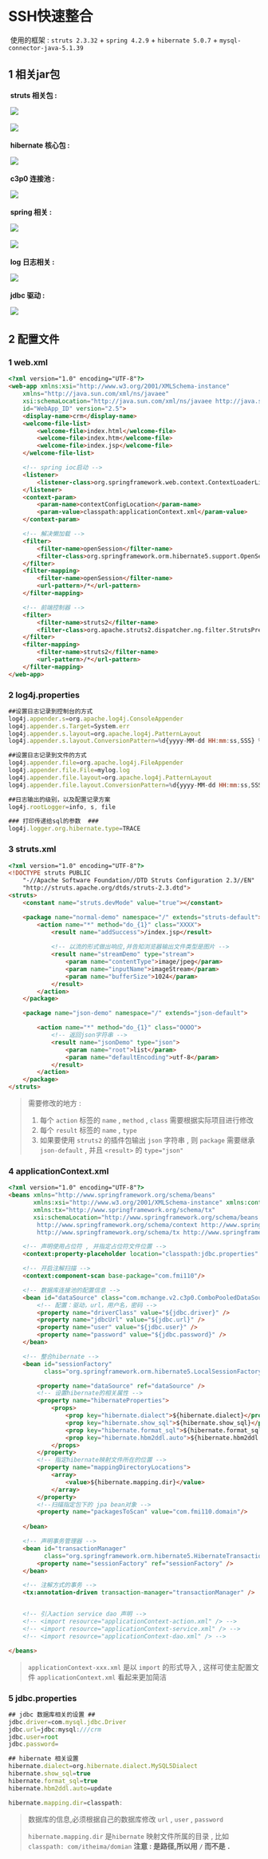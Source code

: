 # SSH快速整合

​	使用的框架 : `struts 2.3.32`   +  `spring 4.2.9`  + `hibernate 5.0.7`  + `mysql-connector-java-5.1.39`

## 1 相关jar包

​	**struts 相关包 :** 

​		![](img/struts.jpg)

​		![](img/struts2.png)

​	**hibernate 核心包 :** 

​		![](img/hibernate.jpg)

​	**c3p0 连接池 :** 

​		![](img/c3p0.png)

​	**spring 相关 :**

​		![](img/spring1.png)

​		![](img/spring2.png)

​	**log 日志相关 :** 

​		![](img/log4j.png)

​	**jdbc 驱动 :** 

​		![](img/jdbc.png)

## 2 配置文件

### 1 web.xml

```html
<?xml version="1.0" encoding="UTF-8"?>
<web-app xmlns:xsi="http://www.w3.org/2001/XMLSchema-instance"
	xmlns="http://java.sun.com/xml/ns/javaee"
	xsi:schemaLocation="http://java.sun.com/xml/ns/javaee http://java.sun.com/xml/ns/javaee/web-app_2_5.xsd"
	id="WebApp_ID" version="2.5">
	<display-name>crm</display-name>
	<welcome-file-list>
		<welcome-file>index.html</welcome-file>
		<welcome-file>index.htm</welcome-file>
		<welcome-file>index.jsp</welcome-file>
	</welcome-file-list>

	<!-- spring ioc启动 -->
	<listener>
		<listener-class>org.springframework.web.context.ContextLoaderListener</listener-class>
	</listener>
	<context-param>
		<param-name>contextConfigLocation</param-name>
		<param-value>classpath:applicationContext.xml</param-value>
	</context-param>

	<!-- 解决懒加载 -->
	<filter>
		<filter-name>openSession</filter-name>
		<filter-class>org.springframework.orm.hibernate5.support.OpenSessionInViewFilter</filter-class>
	</filter>
	<filter-mapping>
		<filter-name>openSession</filter-name>
		<url-pattern>/*</url-pattern>
	</filter-mapping>

	<!-- 前端控制器 -->
	<filter>
		<filter-name>struts2</filter-name>
		<filter-class>org.apache.struts2.dispatcher.ng.filter.StrutsPrepareAndExecuteFilter</filter-class>
	</filter>
	<filter-mapping>
		<filter-name>struts2</filter-name>
		<url-pattern>/*</url-pattern>
	</filter-mapping>
</web-app>
```

### 2 log4j.properties

```js
##设置日志记录到控制台的方式
log4j.appender.s=org.apache.log4j.ConsoleAppender
log4j.appender.s.Target=System.err
log4j.appender.s.layout=org.apache.log4j.PatternLayout
log4j.appender.s.layout.ConversionPattern=%d{yyyy-MM-dd HH:mm:ss,SSS} %5p %c{1}:%L - %m%n

##设置日志记录到文件的方式
log4j.appender.file=org.apache.log4j.FileAppender
log4j.appender.file.File=mylog.log
log4j.appender.file.layout=org.apache.log4j.PatternLayout
log4j.appender.file.layout.ConversionPattern=%d{yyyy-MM-dd HH:mm:ss,SSS} %5p %c{1}:%L - %m%n

##日志输出的级别，以及配置记录方案
log4j.rootLogger=info, s, file 

### 打印传递给sql的参数  ###
log4j.logger.org.hibernate.type=TRACE
```

### 3 struts.xml

```html
<?xml version="1.0" encoding="UTF-8"?>
<!DOCTYPE struts PUBLIC
	"-//Apache Software Foundation//DTD Struts Configuration 2.3//EN"
	"http://struts.apache.org/dtds/struts-2.3.dtd">
<struts>
	<constant name="struts.devMode" value="true"></constant>

	<package name="normal-demo" namespace="/" extends="struts-default">
		<action name="*" method="do_{1}" class="XXXX">
			<result name="addSuccess">/index.jsp</result>
			
			<!-- 以流的形式做出响应,并告知浏览器输出文件类型是图片 -->
			<result name="streamDemo" type="stream">
				<param name="contentType">image/jpeg</param>
				<param name="inputName">imageStream</param>
				<param name="bufferSize">1024</param>
			</result>
		</action>
	</package>

	<package name="json-demo" namespace="/" extends="json-default">

		<action name="*" method="do_{1}" class="OOOO">
			<!-- 返回json字符串 -->
			<result name="jsonDemo" type="json">
				<param name="root">list</param>
				<param name="defaultEncoding">utf-8</param>
			</result>
		</action>
	</package>
</struts>
```
> 需要修改的地方 : 
>
> 1. 每个 `action` 标签的 `name`  ,  `method` ,  `class`  需要根据实际项目进行修改
> 2. 每个 `result` 标签的 `name` ,  `type` 
> 3. 如果要使用 `struts2` 的插件包输出 `json` 字符串 , 则 `package` 需要继承 `json-default` , 并且 `<result>` 的 `type="json"`

### 4 applicationContext.xml

```html
<?xml version="1.0" encoding="UTF-8"?>
<beans xmlns="http://www.springframework.org/schema/beans"
       xmlns:xsi="http://www.w3.org/2001/XMLSchema-instance" xmlns:context="http://www.springframework.org/schema/context"
       xmlns:tx="http://www.springframework.org/schema/tx"
       xsi:schemaLocation="http://www.springframework.org/schema/beans http://www.springframework.org/schema/beans/spring-beans-4.2.xsd
		http://www.springframework.org/schema/context http://www.springframework.org/schema/context/spring-context-4.2.xsd
		http://www.springframework.org/schema/tx http://www.springframework.org/schema/tx/spring-tx-4.2.xsd">

    <!-- 声明使用占位符 , 并指定占位符文件位置 -->
    <context:property-placeholder location="classpath:jdbc.properties" />

    <!-- 开启注解扫描 -->
    <context:component-scan base-package="com.fmi110"/>

    <!-- 数据库连接池的配置信息 -->
    <bean id="dataSource" class="com.mchange.v2.c3p0.ComboPooledDataSource">
        <!-- 配置：驱动，url，用户名，密码 -->
        <property name="driverClass" value="${jdbc.driver}" />
        <property name="jdbcUrl" value="${jdbc.url}" />
        <property name="user" value="${jdbc.user}" />
        <property name="password" value="${jdbc.password}" />
    </bean>

    <!-- 整合hibernate -->
    <bean id="sessionFactory"
          class="org.springframework.orm.hibernate5.LocalSessionFactoryBean">

        <property name="dataSource" ref="dataSource" />
        <!-- 设置hibernate的相关属性 -->
        <property name="hibernateProperties">
            <props>
                <prop key="hibernate.dialect">${hibernate.dialect}</prop>
                <prop key="hibernate.show_sql">${hibernate.show_sql}</prop>
                <prop key="hibernate.format_sql">${hibernate.format_sql}</prop>
                <prop key="hibernate.hbm2ddl.auto">${hibernate.hbm2ddl.auto}</prop>
            </props>
        </property>
        <!-- 指定hibernate映射文件所在的位置 -->
        <property name="mappingDirectoryLocations">
            <array>
                <value>${hibernate.mapping.dir}</value>
            </array>
        </property>
        <!--扫描指定包下的 jpa bean对象 -->
        <property name="packagesToScan" value="com.fmi110.domain"/>
            
    </bean>

    <!-- 声明事务管理器 -->
    <bean id="transactionManager"
          class="org.springframework.orm.hibernate5.HibernateTransactionManager">
        <property name="sessionFactory" ref="sessionFactory" />
    </bean>

    <!-- 注解方式的事务 -->
    <tx:annotation-driven transaction-manager="transactionManager" />


    <!-- 引入action service dao 声明 -->
    <!-- <import resource="applicationContext-action.xml" /> -->
    <!-- <import resource="applicationContext-service.xml" /> -->
    <!-- <import resource="applicationContext-dao.xml" /> -->

</beans>
```

> `applicationContext-xxx.xml` 是以 `import` 的形式导入 , 这样可使主配置文件 `applicationContext.xml` 看起来更加简洁

### 5 jdbc.properties

```js
## jdbc 数据库相关的设置 ##
jdbc.driver=com.mysql.jdbc.Driver
jdbc.url=jdbc:mysql:///crm
jdbc.user=root
jdbc.password=

## hibernate 相关设置
hibernate.dialect=org.hibernate.dialect.MySQL5Dialect
hibernate.show_sql=true
hibernate.format_sql=true
hibernate.hbm2ddl.auto=update

hibernate.mapping.dir=classpath:
```

> 数据库的信息,必须根据自己的数据库修改 `url` , `user`  , `password`
>
> `hibernate.mapping.dir` 是`hibernate` 映射文件所属的目录 ,  比如 `classpath: com/itheima/domian` **注意 : 是路径,所以用 `/` 而不是 `.`**







### 